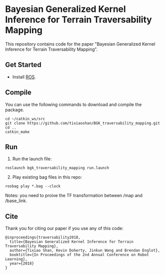 # Bayesian Generalized Kernel Inference for Terrain Traversability Mapping

This repository contains code for the paper "Bayesian Generalized Kernel Inference for Terrain Traversability Mapping".


## Get Started

- Install [ROS](http://www.ros.org/install/).

## Compile

You can use the following commands to download and compile the package.

```
cd ~/catkin_ws/src
git clone https://github.com/tixiaoshan/BGK_traversability_mapping.git
cd ..
catkin_make
```

## Run

1. Run the launch file:
```
roslaunch bgk_traversability_mapping run.launch
```

2. Play existing bag files in this repo:
```
rosbag play *.bag --clock
```
Notes: you need to proive the TF transformation between /map and /base_link.


## Cite

Thank you for citing our paper if you use any of this code: 
```
@inproceedings{traversability2018,
  title={Bayesian Generalized Kernel Inference for Terrain Traversability Mapping},
  author={Tixiao Shan, Kevin Doherty, Jinkun Wang and Brendan Englot},
  booktitle={In Proceedings of the 2nd Annual Conference on Robot Learning},
  year={2018}
}
```
